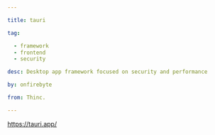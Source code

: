 ```yaml
---

title: tauri 

tag: 

  - framework
  - frontend
  - security 

desc: Desktop app framework focused on security and performance 

by: onfirebyte 

from: Thinc. 

---
```




https://tauri.app/ 

